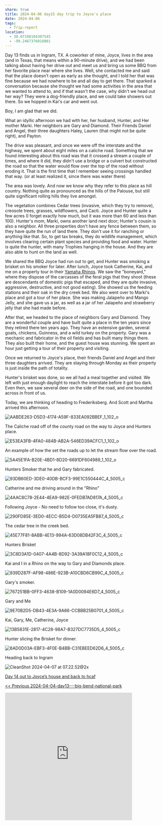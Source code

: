 ```yaml
---
share: true
title: 2024-04-06 day15 day trip to Joyce's place
date: 2024-04-06
tags:
  - Trip-report
location:
  - 30.07198104307545
  - -99.2467376018001
---
```


Day 13 finds us in Ingram, TX.   A coworker of mine, Joyce,  lives in the area (and in Texas, that means within a 90-minute drive), and we had been talking about having her drive out and meet us and bring us some BBQ from her favorite place near where she lives.   Well, she contacted me and said that the place doesn't open as early as she thought, and I told her that was fine because we had nowhere to be and all day to get there.   That sparked a conversation because she thought we had some activities in the area that we wanted to attend to, and if that wasn't the case, why didn't we head out her way? They were a dog-friendly place, and we could take showers out there.  So we hopped in Kai's car and went out.

Boy, I am glad that we did.

What an idyllic afternoon we had with her, her husband, Hunter, and Her mother Marki.  Her neighbors are Gary and Diamond.  Their Friends Daniel and Angel, their three daughters Haley, Lauren (that might not be quite right), and Payton.

The drive was pleasant, and once we were off the interstate and the highway, we spent about eight miles on a caliche road.  Something that we found interesting about this road was that it crossed a stream a couple of times, and where it did, they didn't use a bridge or a culvert but constructed the road so that the water would flow over the top of the road without eroding it.   That is the first time that I remember seeing crossings handled that way.  (or at least realized it, since there was water there)

The area was lovely.   And now we know why they refer to this place as hill country.  Nothing quite as pronounced as the hills of the Palouse, but still quite significant rolling hills they live amongst. 

The vegetation combines Cedar trees (invasive, which they try to remove), creosote trees, grasses, wildflowers, and Cacti.   Joyce and Hunter quite a few acres (I forget exactly how much, but it was more than 60 and less than 100). Hunter's mom, Marki, owns another land next door; Hunter's cousin is also a neighbor.  All three properties don't have any fence between them, so they have quite the run of land there.   They don't use it for ranching or anything like that.  So, to get tax breaks, they do wildlife management, which involves clearing certain plant species and providing food and water.  Hunter is quite the hunter, with many Trophies hanging in the house.   And they are also able to hunt on the land as well.

We shared the BBQ Joyce had run out to get, and Hunter was smoking a brisket on his smoker for later.  After lunch, Joyce took Catherine, Kai, and me on a property tour in their [Yamaha Rhinos](https://www.autoevolution.com/moto/yamaha/rhino/).  We saw the "boneyard," where they dispose of the carcasses of the feral pigs that they shoot (these are descendants of domestic pigs that escaped, and they are quite invasive, aggressive, destructive, and not good eating).  She showed us the feeding stations and their oak in the dry creek bed.   We also went over to Marki's place and got a tour of her place.   She was making Jalapeño and Mango Jelly, and she gave us a jar, as well as a jar of her Jalapeño and strawberry jelly that she had made before.   

After that, we headed to the place of neighbors Gary and Diamond.  They are a wonderful couple and have built quite a place in the ten years since they retired there ten years ago.   They have an extensive garden, several goats, chickens, Guinness, and a wild turkey on the property.  Gary was a mechanic and fabricator in the oil fields and has built many things there.  They also built their home, and the guest house was stunning.  We spent an hour just getting a tour of their property and visiting.

Once we returned to Joyce's place, their friends Daniel and Angel and their three daughters arrived.  They are staying through Monday as their property is just inside the path of totality.

Hunter's brisket was done, so we all had a meal together and visited.   We left with just enough daylight to reach the interstate before it got too dark.  Even then, we saw several deer on the side of the road, and one bounded across in front of us.

Today, we are thinking of heading to Frederiksberg.  And Scott and Martha arrived this afternoon.


![AABDE263-D5D3-4174-A59F-833EA092BBEF_1_102_o](../attachments/AABDE263-D5D3-4174-A59F-833EA092BBEF_1_102_o.jpeg)

The Caliche road off of the county road on the way to Joyce and Hunters place.

![E53EA3FB-4FA0-484B-AB2A-546ED39ACFC1_1_102_o](../attachments/E53EA3FB-4FA0-484B-AB2A-546ED39ACFC1_1_102_o.jpeg)

An example of how the set the roads up to let the stream flow over the road.

![5A45E1FA-B20E-4BD1-8D20-6691DF604989_1_102_o](../attachments/5A45E1FA-B20E-4BD1-8D20-6691DF604989_1_102_o.jpeg)

Hunters Smoker that he and Gary fabricated.

![93DB60ED-3DE0-40DB-BCF3-99E1C550444C_4_5005_c](../attachments/93DB60ED-3DE0-40DB-BCF3-99E1C550444C_4_5005_c.jpeg)

Catherine and me driving around in the "Rhino"

![4AAC8C78-2E44-4EA9-982E-0FEDB7AD817A_4_5005_c](../attachments/4AAC8C78-2E44-4EA9-982E-0FEDB7AD817A_4_5005_c.jpeg)

Following Joyce - No need to follow too close, it's dusty.

![290FD85E-3ED0-4ECC-B5D4-D0735EA5FB87_4_5005_c](../attachments/290FD85E-3ED0-4ECC-B5D4-D0735EA5FB87_4_5005_c.jpeg)

The cedar tree in the creek bed.

![45E77F81-8ABB-4E13-994A-63D08DB42F3C_4_5005_c](../attachments/45E77F81-8ABB-4E13-994A-63D08DB42F3C_4_5005_c.jpeg)

Hunters Brisket

![3C8D3A1D-0407-4A4B-8D92-3A39A18F0C12_4_5005_c](../attachments/3C8D3A1D-0407-4A4B-8D92-3A39A18F0C12_4_5005_c.jpeg)

Kai and I in a Rhino on the way to Gary and Diamonds place.

![939D287F-AF98-486E-923B-A10CBD6CB99C_4_5005_c](../attachments/939D287F-AF98-486E-923B-A10CBD6CB99C_4_5005_c.jpeg)

Gary's smoker.

![767251BB-0FF3-4638-B109-1A0D0094E6D7_4_5005_c](../attachments/767251BB-0FF3-4638-B109-1A0D0094E6D7_4_5005_c.jpeg)

Gary and Me

![9E70B2D5-DB43-4E3A-9A66-CCBBB25B0701_4_5005_c](../attachments/9E70B2D5-DB43-4E3A-9A66-CCBBB25B0701_4_5005_c.jpeg)

Kai, Gary, Me, Catherine, Joyce 

![13B5831E-2817-4C28-98A7-B327DC7735D5_4_5005_c](../attachments/13B5831E-2817-4C28-98A7-B327DC7735D5_4_5005_c.jpeg)

Hunter slicing the Brisket for dinner.

![6AD0D03A-EBF3-4F0E-B4BB-C31EBEED62D6_4_5005_c](../attachments/6AD0D03A-EBF3-4F0E-B4BB-C31EBEED62D6_4_5005_c.jpeg)

Heading back to Ingram

![CleanShot 2024-04-07 at 07.22.52@2x](../attachments/CleanShot%202024-04-07%20at%2007.22.52@2x.png)

[Day 14 out to Joyce’s house and back to hcaf](https://www.gaiagps.com/public/42pdidY91UpX8NhqBQojhiXT/)

[<< Previous 2024-04-04-day13---big-bend-national-park](./2024-04-04-day13---big-bend-national-park.md)



<iframe src="https://www.gaiagps.com/public/42pdidY91UpX8NhqBQojhiXT/?embed=True" style="border:none; overflow-y: hidden; background-color:white; min-width: 320px; max-width:420px; width:100%; height: 420px;" seamless />

